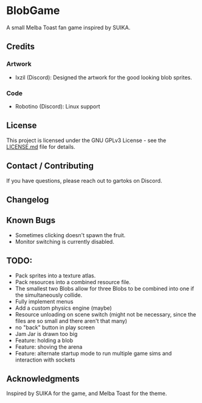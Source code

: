 # BlobGame
 A small Melba Toast fan game inspired by SUIKA.

## Credits

 ### Artwork
- Ixzil (Discord): Designed the artwork for the good looking blob sprites.

### Code
- Robotino (Discord): Linux support

## License
This project is licensed under the GNU GPLv3 License - see the [LICENSE.md](LICENSE.md) file for details.

## Contact / Contributing
If you have questions, please reach out to gartoks on Discord.

## Changelog

## Known Bugs
- Sometimes clicking doesn't spawn the fruit.
- Monitor switching is currently disabled.

## TODO:
- Pack sprites into a texture atlas.
- Pack resources into a combined resource file.
- The smallest two Blobs allow for three Blobs to be combined into one if the simultaneously collide.
- Fully implement menus
- Add a custom physics engine (maybe)
- Resource unloading on scene switch (might not be necessary, since the files are so small and there aren't that many)
- no "back" button in play screen
- Jam Jar is drawn too big
- Feature: holding a blob
- Feature: shoving the arena
- Feature: alternate startup mode to run multiple game sims and interaction with sockets

## Acknowledgments
Inspired by SUIKA for the game, and Melba Toast for the theme.